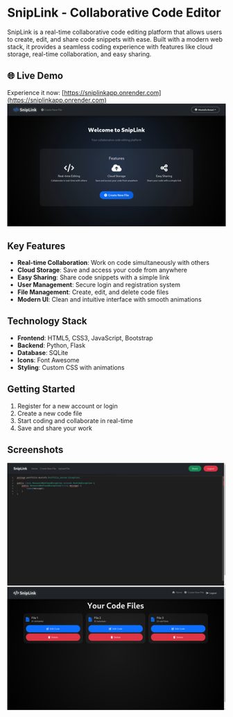 # SnipLink - Collaborative Code Editor

SnipLink is a real-time collaborative code editing platform that allows users to create, edit, and share code snippets with ease. Built with a modern web stack, it provides a seamless coding experience with features like cloud storage, real-time collaboration, and easy sharing.

## 🌐 Live Demo
Experience it now: [https://sniplinkapp.onrender.com](https://sniplinkapp.onrender.com)
![Home Page](static/home.png?text=Home+Page)

## Key Features

- **Real-time Collaboration**: Work on code simultaneously with others
- **Cloud Storage**: Save and access your code from anywhere
- **Easy Sharing**: Share code snippets with a simple link
- **User Management**: Secure login and registration system
- **File Management**: Create, edit, and delete code files
- **Modern UI**: Clean and intuitive interface with smooth animations

## Technology Stack

- **Frontend**: HTML5, CSS3, JavaScript, Bootstrap
- **Backend**: Python, Flask
- **Database**: SQLite
- **Icons**: Font Awesome
- **Styling**: Custom CSS with animations

## Getting Started

1. Register for a new account or login
2. Create a new code file
3. Start coding and collaborate in real-time
4. Save and share your work

## Screenshots


 
![Editor View](static/editor.png?text=Editor+View)
![File Management](static/folders.png?text=File+Management)
